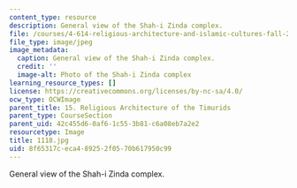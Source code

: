 ```yaml
---
content_type: resource
description: General view of the Shah-i Zinda complex.
file: /courses/4-614-religious-architecture-and-islamic-cultures-fall-2002/8f65317ceca489252f0570b617950c99_1118.jpg
file_type: image/jpeg
image_metadata:
  caption: General view of the Shah-i Zinda complex.
  credit: ''
  image-alt: Photo of the Shah-i Zinda complex
learning_resource_types: []
license: https://creativecommons.org/licenses/by-nc-sa/4.0/
ocw_type: OCWImage
parent_title: 15. Religious Architecture of the Timurids
parent_type: CourseSection
parent_uid: 42c455d6-0af6-1c55-3b81-c6a08eb7a2e2
resourcetype: Image
title: 1118.jpg
uid: 8f65317c-eca4-8925-2f05-70b617950c99
---
```

General view of the Shah-i Zinda complex.